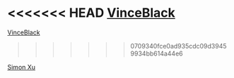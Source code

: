 

<<<<<<< HEAD
[VinceBlack](VinceBlack%201a5b434c50f6802ba1ebeb17f22fc121.md)
=======
[VinceBlack](个人空间%201a5b434c50f680cc8685fb65711e8187/VinceBlack.md)
>>>>>>> 0709340fce0ad935cdc09d39459934bb614a44e6

[Simon Xu](个人空间/Simon%20Xu.md)